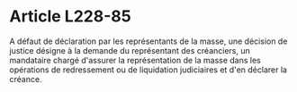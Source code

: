 # Article L228-85

A défaut de déclaration par les représentants de la masse, une décision de justice désigne à la demande du représentant des créanciers, un mandataire chargé d'assurer la représentation de la masse dans les opérations de redressement ou de liquidation judiciaires et d'en déclarer la créance.